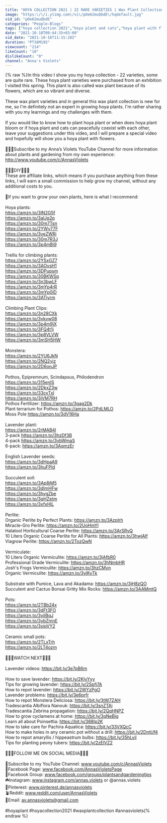 ```yaml
---
title: "HOYA COLLECTION 2021 | 22 RARE VARIETIES | Wax Plant Collection"
image: "https:\/\/i.ytimg.com\/vi\/pOe62muQbdE\/hqdefault.jpg"
vid_id: "pOe62muQbdE"
categories: "People-Blogs"
tags: ["hoya collection 2021","hoya plant and cats","hoya plant with flowers"]
date: "2021-10-18T09:44:35+03:00"
vid_date: "2021-10-16T11:15:28Z"
duration: "PT16M19S"
viewcount: "214"
likeCount: "10"
dislikeCount: "0"
channel: "Anna's Violets"
---
```

{% raw %}In this video I show you my hoya collection - 22 varieties, some are quite rare. These hoya plant varieties were purchased from an exhibition I visited this spring. This plant is also called wax plant because of its flowers, which are so vibrant and diverse. <br /><br />These wax plant varieties and in general this wax plant collection is new for me, so I'm definitely not an expert in growing hoya plants. I'm rather sharing with you my learnings and my challenges with them.  <br /><br />If you would like to know how to plant hoya plant or when does hoya plant bloom or if hoya plant and cats can peacefully coexist with each other, leave your suggestions under this video, and I will prepare a special video and hopefully will show you a hoya plant with flowers.<br /><br />🔔🔔🔔Subscribe to my Anna’s Violets YouTube Channel for more information about plants and gardening from my own experience:<br /><a rel="nofollow" target="blank" href="http://www.youtube.com/c/AnnasViolets">http://www.youtube.com/c/AnnasViolets</a><br /><br />🌱🌱🌱DIY🌱🌱🌱 <br />These are affiliate links, which means if you purchase anything from these links, I will earn a small commission to help grow my channel, without any additional costs to you.<br /><br />🌱If you want to grow your own plants, here is what I recommend: <br /><br />Hoya plants:<br /><a rel="nofollow" target="blank" href="https://amzn.to/3lN2G5f">https://amzn.to/3lN2G5f</a><br /><a rel="nofollow" target="blank" href="https://amzn.to/3aIJq2p">https://amzn.to/3aIJq2p</a><br /><a rel="nofollow" target="blank" href="https://amzn.to/30m7Tsn">https://amzn.to/30m7Tsn</a><br /><a rel="nofollow" target="blank" href="https://amzn.to/2YWv77F">https://amzn.to/2YWv77F</a><br /><a rel="nofollow" target="blank" href="https://amzn.to/3veZWRi">https://amzn.to/3veZWRi</a><br /><a rel="nofollow" target="blank" href="https://amzn.to/30m7R3J">https://amzn.to/30m7R3J</a><br /><a rel="nofollow" target="blank" href="https://amzn.to/3p4mBi9">https://amzn.to/3p4mBi9</a><br /><br />Trellis for climbing plants:<br /><a rel="nofollow" target="blank" href="https://amzn.to/2YSxGZ7">https://amzn.to/2YSxGZ7</a><br /><a rel="nofollow" target="blank" href="https://amzn.to/3AOvsH1">https://amzn.to/3AOvsH1</a><br /><a rel="nofollow" target="blank" href="https://amzn.to/3DPupsm">https://amzn.to/3DPupsm</a><br /><a rel="nofollow" target="blank" href="https://amzn.to/30BKWSp">https://amzn.to/30BKWSp</a><br /><a rel="nofollow" target="blank" href="https://amzn.to/3n3bwLF">https://amzn.to/3n3bwLF</a><br /><a rel="nofollow" target="blank" href="https://amzn.to/3mYp4rR">https://amzn.to/3mYp4rR</a><br /><a rel="nofollow" target="blank" href="https://amzn.to/3mYp0ID">https://amzn.to/3mYp0ID</a><br /><a rel="nofollow" target="blank" href="https://amzn.to/3ATiyrm">https://amzn.to/3ATiyrm</a><br /><br />Climbing Plant Clips:<br /><a rel="nofollow" target="blank" href="https://amzn.to/3n28CXk">https://amzn.to/3n28CXk</a><br /><a rel="nofollow" target="blank" href="https://amzn.to/3vkvw08">https://amzn.to/3vkvw08</a><br /><a rel="nofollow" target="blank" href="https://amzn.to/3p4m9jX">https://amzn.to/3p4m9jX</a><br /><a rel="nofollow" target="blank" href="https://amzn.to/3FQ4t1j">https://amzn.to/3FQ4t1j</a><br /><a rel="nofollow" target="blank" href="https://amzn.to/3p8VLVW">https://amzn.to/3p8VLVW</a><br /><a rel="nofollow" target="blank" href="https://amzn.to/3mSH5HW">https://amzn.to/3mSH5HW</a><br /><br />Monstera:<br /><a rel="nofollow" target="blank" href="https://amzn.to/2YU6JkN">https://amzn.to/2YU6JkN</a> <br /><a rel="nofollow" target="blank" href="https://amzn.to/2NQ2yjz">https://amzn.to/2NQ2yjz</a> <br /><a rel="nofollow" target="blank" href="https://amzn.to/2D6onJP">https://amzn.to/2D6onJP</a> <br /><br />Pothos, Epipremnum, Scindapsus, Philodendron<br /><a rel="nofollow" target="blank" href="https://amzn.to/315enIS">https://amzn.to/315enIS</a> <br /><a rel="nofollow" target="blank" href="https://amzn.to/2DkxZ3w">https://amzn.to/2DkxZ3w</a><br /><a rel="nofollow" target="blank" href="https://amzn.to/33cvTxI">https://amzn.to/33cvTxI</a><br /><a rel="nofollow" target="blank" href="https://amzn.to/3jVM7RH">https://amzn.to/3jVM7RH</a><br />Pothos Fertilizer: <a rel="nofollow" target="blank" href="https://amzn.to/3gag2Dk">https://amzn.to/3gag2Dk</a><br />Plant terrarium for Pothos: <a rel="nofollow" target="blank" href="https://amzn.to/2PdLMLO">https://amzn.to/2PdLMLO</a> <br />Moss Pole <a rel="nofollow" target="blank" href="https://amzn.to/3dV16Ha">https://amzn.to/3dV16Ha</a><br /><br />Lavender plant: <br /><a rel="nofollow" target="blank" href="https://amzn.to/2rMAB4l">https://amzn.to/2rMAB4l</a> <br />3-pack <a rel="nofollow" target="blank" href="https://amzn.to/3hzDf3B">https://amzn.to/3hzDf3B</a> <br />4-pack <a rel="nofollow" target="blank" href="https://amzn.to/3ybWmaS">https://amzn.to/3ybWmaS</a> <br />6-pack: <a rel="nofollow" target="blank" href="https://amzn.to/3AqmzEr">https://amzn.to/3AqmzEr</a> <br /><br />English Lavender seeds: <br /><a rel="nofollow" target="blank" href="https://amzn.to/3dHpaA9">https://amzn.to/3dHpaA9</a> <br /><a rel="nofollow" target="blank" href="https://amzn.to/3huFPId">https://amzn.to/3huFPId</a> <br /><br />Succulent soil: <br /><a rel="nofollow" target="blank" href="https://amzn.to/3Ap8jM5">https://amzn.to/3Ap8jM5</a> <br /><a rel="nofollow" target="blank" href="https://amzn.to/3dImHFw">https://amzn.to/3dImHFw</a> <br /><a rel="nofollow" target="blank" href="https://amzn.to/3hvgZbe">https://amzn.to/3hvgZbe</a> <br /><a rel="nofollow" target="blank" href="https://amzn.to/3qHZetm">https://amzn.to/3qHZetm</a> <br /><a rel="nofollow" target="blank" href="https://amzn.to/3xfxHlL">https://amzn.to/3xfxHlL</a> <br /><br />Perlite: <br />Organic Perlite by Perfect Plants: <a rel="nofollow" target="blank" href="https://amzn.to/3Azplrh">https://amzn.to/3Azplrh</a> <br />Miracle-Gro Perlite: <a rel="nofollow" target="blank" href="https://amzn.to/2UoHmYl">https://amzn.to/2UoHmYl</a> <br />Halatool Horticultural Coarse Perlite: <a rel="nofollow" target="blank" href="https://amzn.to/3ArSRyQ">https://amzn.to/3ArSRyQ</a> <br />10 Liters Organic Coarse Perlite for All Plants: <a rel="nofollow" target="blank" href="https://amzn.to/3hwjAlf">https://amzn.to/3hwjAlf</a> Viagrow Perlite: <a rel="nofollow" target="blank" href="https://amzn.to/2TozQwN">https://amzn.to/2TozQwN</a> <br /><br />Vermiculate: <br />10 Liters Organic Vermiculite: <a rel="nofollow" target="blank" href="https://amzn.to/3jAfbR0">https://amzn.to/3jAfbR0</a> <br />Professional Grade Vermiculite: <a rel="nofollow" target="blank" href="https://amzn.to/3hNmbHR">https://amzn.to/3hNmbHR</a> <br />Josh's Frogs Vermiculite: <a rel="nofollow" target="blank" href="https://amzn.to/3hzCMyn">https://amzn.to/3hzCMyn</a> <br />Organic Vermiculite: <a rel="nofollow" target="blank" href="https://amzn.to/3ylKyTk">https://amzn.to/3ylKyTk</a> <br /><br />Substrate with Pumice, Lava and Akadama: <a rel="nofollow" target="blank" href="https://amzn.to/3jH8zQO">https://amzn.to/3jH8zQO</a> Succulent and Cactus Bonsai Gritty Mix Rocks: <a rel="nofollow" target="blank" href="https://amzn.to/3AAMmtQ">https://amzn.to/3AAMmtQ</a> <br /><br />Pots: <br /><a rel="nofollow" target="blank" href="https://amzn.to/2TBb24x">https://amzn.to/2TBb24x</a> <br /><a rel="nofollow" target="blank" href="https://amzn.to/3dFt3FO">https://amzn.to/3dFt3FO</a> <br /><a rel="nofollow" target="blank" href="https://amzn.to/3yiIBqJ">https://amzn.to/3yiIBqJ</a> <br /><a rel="nofollow" target="blank" href="https://amzn.to/3ybZmnE">https://amzn.to/3ybZmnE</a> <br /><a rel="nofollow" target="blank" href="https://amzn.to/3xipVY2">https://amzn.to/3xipVY2</a> <br /><br />Ceramic small pots: <br /><a rel="nofollow" target="blank" href="https://amzn.to/2TLxTrh">https://amzn.to/2TLxTrh</a> <br /><a rel="nofollow" target="blank" href="https://amzn.to/2LT4ozm">https://amzn.to/2LT4ozm</a><br /><br /> 🌱🌱🌱WATCH NEXT🌱🌱🌱 <br /><br />Lavender videos: <a rel="nofollow" target="blank" href="https://bit.ly/3e7pB6m">https://bit.ly/3e7pB6m</a> <br /><br />How to save lavender: <a rel="nofollow" target="blank" href="https://bit.ly/2KIyYyy">https://bit.ly/2KIyYyy</a> <br />Tips for growing lavender: <a rel="nofollow" target="blank" href="https://bit.ly/2Spfj7A">https://bit.ly/2Spfj7A</a> <br />How to repot lavender: <a rel="nofollow" target="blank" href="https://bit.ly/2WYzPgO">https://bit.ly/2WYzPgO</a> <br />Lavender problems: <a rel="nofollow" target="blank" href="https://bit.ly/3e6prfr">https://bit.ly/3e6prfr</a> <br />How to repot Monstera Deliciosa: <a rel="nofollow" target="blank" href="https://bit.ly/3tW7ZAH">https://bit.ly/3tW7ZAH</a> <br />Tradescantia Albiflora Nanouk: <a rel="nofollow" target="blank" href="https://bit.ly/3snZTAj">https://bit.ly/3snZTAj</a> <br />Tradescantia Zebrina propagation: <a rel="nofollow" target="blank" href="https://bit.ly/2QqHNPZ">https://bit.ly/2QqHNPZ</a> <br />How to grow cyclamens at home: <a rel="nofollow" target="blank" href="https://bit.ly/3qNeBjg">https://bit.ly/3qNeBjg</a> <br />Learn all about Poinsettia: <a rel="nofollow" target="blank" href="https://bit.ly/368lp2K">https://bit.ly/368lp2K</a> <br />How to take care for Pachira Aquatica: <a rel="nofollow" target="blank" href="https://bit.ly/33VXQcC">https://bit.ly/33VXQcC</a> <br />How to make holes in any ceramic pot without a drill: <a rel="nofollow" target="blank" href="https://bit.ly/2DntUf4">https://bit.ly/2DntUf4</a> <br />How to repot amaryllis / hippeastrum bulbs: <a rel="nofollow" target="blank" href="https://bit.ly/35hLvil">https://bit.ly/35hLvil</a> <br />Tips for planting peony tubers: <a rel="nofollow" target="blank" href="https://bit.ly/2zElVZ2">https://bit.ly/2zElVZ2</a><br /><br />🌱🌱🌱FOLLOW ME ON SOCIAL MEDIA🌱🌱🌱<br /><br />🌸Subscribe to my YouTube Channel: www.youtube.com/c/AnnasViolets<br />🌼Facebook Page: www.facebook.com/AnnasVioletsPage <br />🌺Facebook Group: www.facebook.com/groups/plantsandgardeningtips<br />☘️Instagram: www.instagram.com/annas.violets or @annas.violets<br />🌻Pinterest: www.pinterest.de/annasviolets<br />🪴Reddit: www.reddit.com/user/AnnasViolets<br />🌿Email: av.annasviolets@gmail.com<br /><br />#hoyaplant #hoyacollection2021 #waxplantcollection #annasviolets{% endraw %}

